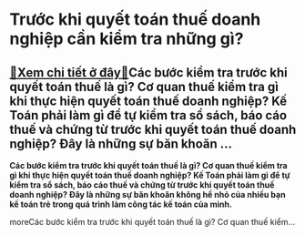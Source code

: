 Trước khi quyết toán thuế doanh nghiệp cần kiểm tra những gì?
=============================================================

[:gift:Xem chi tiết ở đây:gift:](https://hddtvn.com/truoc-khi-quyet-toan-thue-doanh-nghiep-can-kiem-tra-nhung-gi/)Các bước kiểm tra trước khi quyết toán thuế là gì? Cơ quan thuế kiểm tra gì khi thực hiện quyết toán thuế doanh nghiệp? Kế Toán phải làm gì để tự kiểm tra sổ sách, báo cáo thuế và chứng từ trước khi quyết toán thuế doanh nghiệp? Đây là những sự băn khoăn …
----------------------------------------------------------------------------------------------------------------------------------------------------------------------------------------------------------------------------------------------------------------

**Các bước kiểm tra trước khi quyết toán thuế là gì? Cơ quan thuế kiểm tra gì khi thực hiện quyết toán thuế doanh nghiệp? Kế Toán phải làm gì để tự kiểm tra sổ sách, báo cáo thuế và chứng từ trước khi quyết toán thuế doanh nghiệp? Đây là những sự băn khoăn không hề nhỏ của nhiều bạn kế toán trẻ trong quá trình làm công tác kế toán của mình.**




moreCác bước kiểm tra trước khi quyết toán thuế là gì? Cơ quan thuế kiểm…



